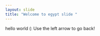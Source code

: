```yaml
---
layout: slide
title: "Welcome to egypt slide "
---
```

hello world (:
Use the left arrow to go back!
